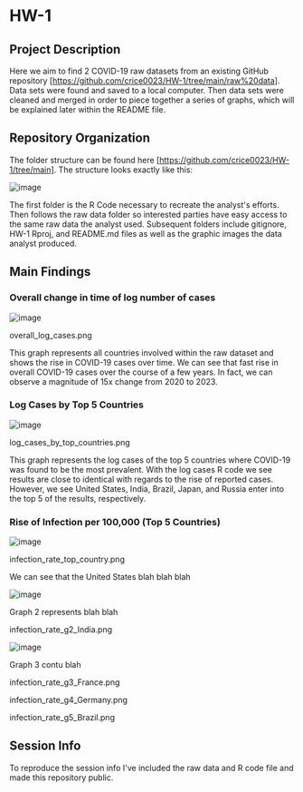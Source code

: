# HW-1
## Project Description
Here we aim to find 2 COVID-19 raw datasets from an existing GitHub repository [https://github.com/crice0023/HW-1/tree/main/raw%20data]. Data sets were found and saved to a local computer. 
Then data sets were cleaned and merged in order to piece together a series of graphs, which will be explained later within the README file. 

##  Repository Organization
The folder structure can be found here [https://github.com/crice0023/HW-1/tree/main].
The structure looks exactly like this: 

![image](https://github.com/crice0023/HW-1/assets/161267590/e8fbabc2-2acf-4560-bdbc-779c1216127d)

The first folder is the R Code necessary to recreate the analyst's efforts. Then follows the raw data folder so interested parties have easy access to the same raw data the analyst used. 
Subsequent folders include gitignore, HW-1 Rproj, and README.md files as well as the graphic images the data analyst produced. 

## Main Findings

### Overall change in time of log number of cases

![image](https://github.com/crice0023/HW-1/assets/161267590/53a445a1-80d1-4f01-8cd1-6eed9caf50b5)

overall_log_cases.png

This graph represents all countries involved within the raw dataset and shows the rise in COVID-19 cases over time. We can see that fast rise in overall COVID-19 cases over the course of a few years. In fact, we can observe a magnitude of 15x change from 2020 to 2023.

### Log Cases by Top 5 Countries

![image](https://github.com/crice0023/HW-1/assets/161267590/563785c9-4edb-4746-8f1b-469650978d53)

log_cases_by_top_countries.png

This graph represents the log cases of the top 5 countries where COVID-19 was found to be the most prevalent. With the log cases R code we see results are close to identical with regards to the rise of reported cases. However, we see United States, India, Brazil, Japan, and Russia enter into the top 5 of the results, respectively. 

### Rise of Infection per 100,000 (Top 5 Countries)

![image](https://github.com/crice0023/HW-1/assets/161267590/2150c283-8ec5-4092-b005-ccceb5da9e17)

infection_rate_top_country.png

We can see that the United States blah blah blah


![image](https://github.com/crice0023/HW-1/assets/161267590/7c7b7698-a799-46ef-b95f-facbc83a42fd)

Graph 2 represents blah blah

infection_rate_g2_India.png


![image](https://github.com/crice0023/HW-1/assets/161267590/7adb1a79-3227-47ac-93f1-d02c516bb1ac)

Graph 3 contu blah

infection_rate_g3_France.png





infection_rate_g4_Germany.png




infection_rate_g5_Brazil.png






## Session Info

To reproduce the session info I've included the raw data and R code file and made this repository public. 
